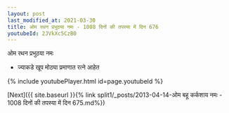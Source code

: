 ```yaml
---
layout: post
last_modified_at: 2021-03-30
title: ओम रथन प्रभुठया नमः - 1008 दिनों की तपस्या में दिन 676
youtubeId: 2JVkXc5CzB0
---
```

 
 
 ओम रथन प्रभुठया नमः  
 
 -  ज्याकडे खूप मोठ्या प्रमाणात रत्ने आहेत 
 
  
 
  
 
 
 
 
 
 


{% include youtubePlayer.html id=page.youtubeId %}
 
[Next]({{ site.baseurl }}{% link  split1/_posts/2013-04-14-ओम बहू कर्कशाय नमः - 1008 दिनों की तपस्या में दिन 675.md%})
 
